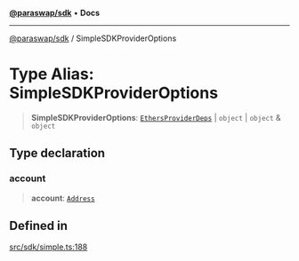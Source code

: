 [**@paraswap/sdk**](../README.md) • **Docs**

***

[@paraswap/sdk](../globals.md) / SimpleSDKProviderOptions

# Type Alias: SimpleSDKProviderOptions

> **SimpleSDKProviderOptions**: [`EthersProviderDeps`](EthersProviderDeps.md) \| `object` \| `object` & `object`

## Type declaration

### account

> **account**: [`Address`](Address.md)

## Defined in

[src/sdk/simple.ts:188](https://github.com/paraswap/paraswap-sdk/blob/master/src/sdk/simple.ts#L188)
